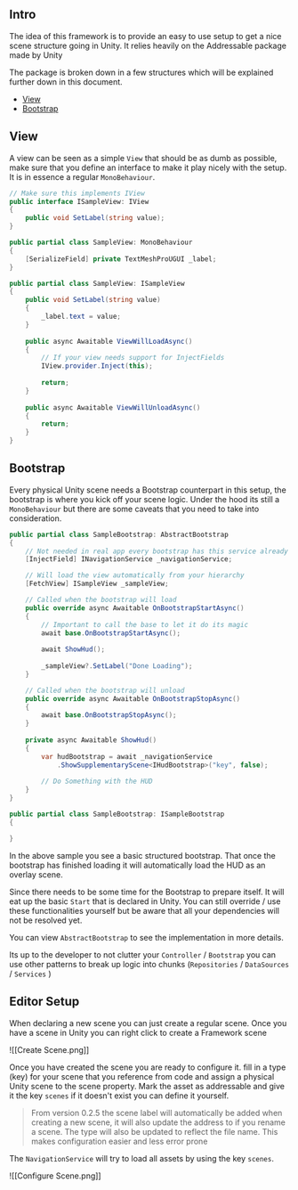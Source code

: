 ## Intro

The idea of this framework is to provide an easy to use setup to get a nice scene structure going in Unity. It relies heavily on the Addressable package made by Unity

The package is broken down in a few structures which will be explained further down in this document.

- [View](#View)
- [Bootstrap](#Bootstrap)
## View

A view can be seen as a simple `View` that should be as dumb as possible, make sure that you define an interface to make it play nicely with the setup. It is in essence a regular `MonoBehaviour`.

```csharp
// Make sure this implements IView
public interface ISampleView: IView
{
	public void SetLabel(string value);
}

public partial class SampleView: MonoBehaviour 
{
	[SerializeField] private TextMeshProUGUI _label;
}

public partial class SampleView: ISampleView 
{
	public void SetLabel(string value) 
	{
		_label.text = value;
	}
	
	public async Awaitable ViewWillLoadAsync() 
	{
		// If your view needs support for InjectFields 
		IView.provider.Inject(this);
		
		return;
	}
	
	public async Awaitable ViewWillUnloadAsync() 
	{
		return;
	}
}
```

## Bootstrap

Every physical Unity scene needs a Bootstrap counterpart in this setup, the bootstrap is where you kick off your scene logic. Under the hood its still a `MonoBehaviour` but there are some caveats that you need to take into consideration.

```csharp
public partial class SampleBootstrap: AbstractBootstrap 
{
	// Not needed in real app every bootstrap has this service already defined
	[InjectField] INavigationService _navigationService;

	// Will load the view automatically from your hierarchy
	[FetchView] ISampleView _sampleView;

	// Called when the bootstrap will load
	public override async Awaitable OnBootstrapStartAsync() 
	{
		// Important to call the base to let it do its magic
		await base.OnBootstrapStartAsync();
		
		await ShowHud();
		
		_sampleView?.SetLabel("Done Loading");
	}

	// Called when the bootstrap will unload
	public override async Awaitable OnBootstrapStopAsync() 
	{
		await base.OnBootstrapStopAsync();
	}
	
	private async Awaitable ShowHud()
	{
		var hudBootstrap = await _navigationService
			.ShowSupplementaryScene<IHudBootstrap>("key", false);
		
		// Do Something with the HUD
	}
}

public partial class SampleBootstrap: ISampleBootstrap 
{

}
```

In the above sample you see a basic structured bootstrap. That once the bootstrap has finished loading it will automatically load the HUD as an overlay scene. 

Since there needs to be some time for the Bootstrap to prepare itself. It will eat up the basic `Start` that is declared in Unity. You can still override / use these functionalities yourself but be aware that all your dependencies will not be resolved yet.

You can view `AbstractBootstrap` to see the implementation in more details.

Its up to the developer to not clutter your `Controller` / `Bootstrap` you can use other patterns to break up logic into chunks (`Repositories` / `DataSources` / `Services` )

## Editor Setup

When declaring a new scene you can just create a regular scene. Once you have a scene in Unity you can right click to create a Framework scene

![[Create Scene.png]]

Once you have created the scene you are ready to configure it. fill in a type (key) for your scene that you reference from code and assign a physical Unity scene to the scene property. Mark the asset as addressable and give it the key `scenes` if it doesn't exist you can define it yourself.

> From version 0.2.5 the scene label will automatically be added when creating a new scene, it will also update the address to if you rename a scene. The type will also be updated to reflect the file name. This makes configuration easier and less error prone

The `NavigationService` will try to load all assets by using the key `scenes`.

![[Configure Scene.png]]
